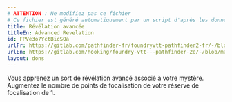 ```yaml
---
# ATTENTION : Ne modifiez pas ce fichier
# Ce fichier est généré automatiquement par un script d'après les données du module Foundry VTT officiel et de sa traduction
title: Révélation avancée
titleEn: Advanced Revelation
id: FPVe3o7YctBicSQa
urlFr: https://gitlab.com/pathfinder-fr/foundryvtt-pathfinder2-fr/-/blob/master/data/feats/FPVe3o7YctBicSQa.htm
urlEn: https://gitlab.com/hooking/foundry-vtt---pathfinder-2e/-/blob/master/packs/data/feats.db/advanced-revelation.json
layout: dons
---
```

Vous apprenez un sort de révélation avancé associé à votre mystère. Augmentez le nombre de points de focalisation de votre réserve de focalisation de 1.
